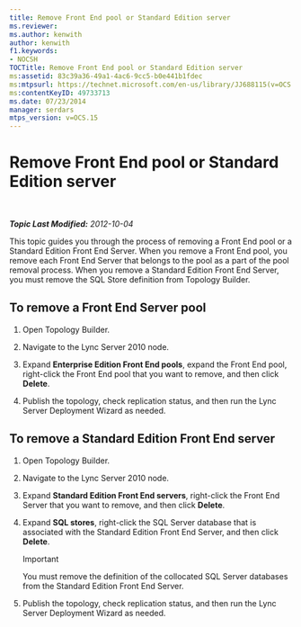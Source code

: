 ```yaml
---
title: Remove Front End pool or Standard Edition server
ms.reviewer: 
ms.author: kenwith
author: kenwith
f1.keywords:
- NOCSH
TOCTitle: Remove Front End pool or Standard Edition server
ms:assetid: 83c39a36-49a1-4ac6-9cc5-b0e441b1fdec
ms:mtpsurl: https://technet.microsoft.com/en-us/library/JJ688115(v=OCS.15)
ms:contentKeyID: 49733713
ms.date: 07/23/2014
manager: serdars
mtps_version: v=OCS.15
---
```


<div data-xmlns="http://www.w3.org/1999/xhtml">

<div class="topic" data-xmlns="http://www.w3.org/1999/xhtml" data-msxsl="urn:schemas-microsoft-com:xslt" data-cs="http://msdn.microsoft.com/">

<div data-asp="http://msdn2.microsoft.com/asp">

# Remove Front End pool or Standard Edition server

</div>

<div id="mainSection">

<div id="mainBody">

<span> </span>

_**Topic Last Modified:** 2012-10-04_

This topic guides you through the process of removing a Front End pool or a Standard Edition Front End Server. When you remove a Front End pool, you remove each Front End Server that belongs to the pool as a part of the pool removal process. When you remove a Standard Edition Front End Server, you must remove the SQL Store definition from Topology Builder.

<div>

## To remove a Front End Server pool

1.  Open Topology Builder.

2.  Navigate to the Lync Server 2010 node.

3.  Expand **Enterprise Edition Front End pools**, expand the Front End pool, right-click the Front End pool that you want to remove, and then click **Delete**.

4.  Publish the topology, check replication status, and then run the Lync Server Deployment Wizard as needed.

</div>

<div>

## To remove a Standard Edition Front End server

1.  Open Topology Builder.

2.  Navigate to the Lync Server 2010 node.

3.  Expand **Standard Edition Front End servers**, right-click the Front End Server that you want to remove, and then click **Delete**.

4.  Expand **SQL stores**, right-click the SQL Server database that is associated with the Standard Edition Front End Server, and then click **Delete**.
    
    <div>
    

    > [!IMPORTANT]  
    > You must remove the definition of the collocated SQL Server databases from the Standard Edition Front End Server.

    
    </div>

5.  Publish the topology, check replication status, and then run the Lync Server Deployment Wizard as needed.

</div>

</div>

<span> </span>

</div>

</div>

</div>

